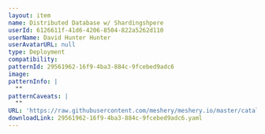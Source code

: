 ```yaml
---
layout: item
name: Distributed Database w/ Shardingshpere
userId: 6126611f-41d6-4206-8504-822a5262d110
userName: David Hunter Hunter
userAvatarURL: null
type: Deployment
compatibility: 
patternId: 29561962-16f9-4ba3-884c-9fcebed9adc6
image: 
patternInfo: |
  ""
patternCaveats: |
  ""
URL: 'https://raw.githubusercontent.com/meshery/meshery.io/master/catalog/29561962-16f9-4ba3-884c-9fcebed9adc6.yaml'
downloadLink: 29561962-16f9-4ba3-884c-9fcebed9adc6.yaml
---
```

